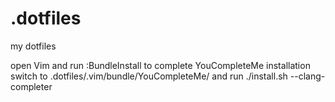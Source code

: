 .dotfiles
=========

my dotfiles

open Vim and run :BundleInstall
to complete YouCompleteMe installation 
switch to .dotfiles/.vim/bundle/YouCompleteMe/ and run ./install.sh --clang-completer
